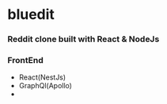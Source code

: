 # bluedit
### Reddit clone built with React & NodeJs

### FrontEnd
- React(NestJs)
- GraphQl(Apollo)
- 
